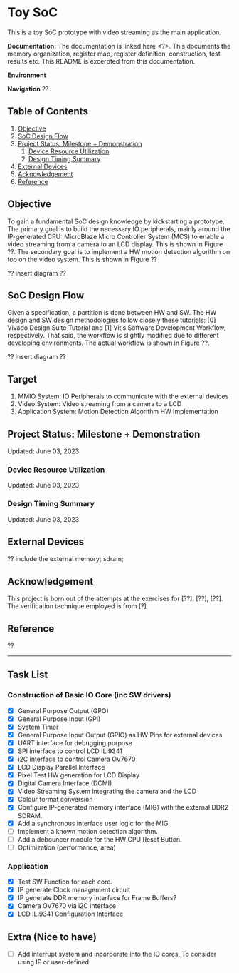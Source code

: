 # Toy SoC

This is a toy SoC prototype with video streaming as the main application.

**Documentation:**
The documentation is linked here <?>. This documents the memory organization, register map, register definition, construction, test results etc. This README is excerpted from this documentation.

**Environment**

**Navigation**
??

## Table of Contents

1. [Objective](#objective)
2. [SoC Design Flow](#soc-design-flow)
3. [Project Status: Milestone + Demonstration](#project-status-milestone--demonstration)
    1. [Device Resource Utilization](#device-resource-utilization)
    2. [Design Timing Summary](#design-timing-summary)
4. [External Devices](#external-devices)
5. [Acknowledgement](#acknowledgement)
6. [Reference](#reference)

## Objective

To gain a fundamental SoC design knowledge by kickstarting a prototype. The primary goal is to build the necessary IO peripherals, mainly around the IP-generated CPU: MicroBlaze Micro Controller System (MCS) to enable a video streaming from a camera to an LCD display. This is shown in Figure ??. The secondary goal is to implement a HW motion detection algorithm on top on the video system. This is shown in Figure ??

?? insert diagram ??

## SoC Design Flow

Given a specification, a partition is done between HW and SW. The HW design and SW design methodologies follow closely these tutorials: [0] Vivado Design Suite Tutorial and [1] Vitis Software Development Workflow, respectively. That said, the workflow is slightly modified due to different developing environments. The actual workflow  is shown in Figure ??.

?? insert diagram ??

## Target

1. MMIO System: IO Peripherals to communicate with the external devices
2. Video System: Video streaming from a camera to a LCD
3. Application System: Motion Detection Algorithm HW Implementation

## Project Status: Milestone + Demonstration

Updated: June 03, 2023

### Device Resource Utilization

Updated: June 03, 2023

### Design Timing Summary

Updated: June 03, 2023


## External Devices

?? include the external memory; sdram;

## Acknowledgement

This project is born out of the attempts at the exercises for [??], [??], [??]. The verification technique  employed is from [?].

## Reference

??

---

## Task List

### Construction of Basic IO Core (inc SW drivers)

- [x] General Purpose Output (GPO)
- [x] General Purpose Input (GPI)
- [x] System Timer
- [x] General Purpose Input Output (GPIO) as HW Pins for external devices
- [x] UART interface for debugging purpose
- [x] SPI interface to control LCD ILI9341
- [x] i2C interface to control Camera OV7670
- [x] LCD Display Parallel Interface
- [x] Pixel Test HW generation for LCD Display
- [x] Digital Camera Interface (DCMI)
- [x] Video Streaming System integrating the camera and the LCD
- [x] Colour format conversion
- [x] Configure IP-generated memory interface (MIG) with the external DDR2 SDRAM.
- [x] Add a synchronous interface user logic for the MIG.
- [ ] Implement a known motion detection algorithm.
- [ ] Add a debouncer module for the HW CPU Reset Button.
- [ ] Optimization (performance, area)

### Application

- [x] Test SW Function for each core.
- [x] IP generate Clock management circuit
- [x] IP generate DDR memory interface for Frame Buffers?
- [x] Camera OV7670 via i2C interface
- [x] LCD ILI9341 Configuration Interface

## Extra (Nice to have)

- [ ] Add interrupt system and incorporate into the IO cores. To consider using IP or user-defined.

